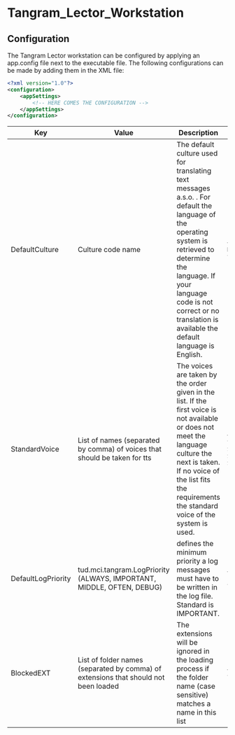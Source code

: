 Tangram_Lector_Workstation
=========


## Configuration

The Tangram Lector workstation can be configured by applying an app.config file next to the executable file. The following configurations can be made by adding them in the XML file:

``` XML
<?xml version="1.0"?>
<configuration>
	<appSettings>
		<!-- HERE COMES THE CONFIGURATION -->
	</appSettings>
</configuration>
```

Key| Value | Description | Example
------------ | ------------- | ------------- | ------------
DefaultCulture | Culture code name | The default culture used for translating text messages a.s.o. . For default the language of the operating system is retrieved to determine the language. If your language code is not correct or no translation is available the default language is English. | `<add key="-DefaultCulture" value="en-US" />`
StandardVoice | List of names (separated by comma) of voices that should be taken for tts | The voices are taken by the order given in the list. If the first voice is not available or does not meet the language culture the next is taken. If no voice of the list fits the requirements the standard voice of the system is used. | `<add key="StandardVoice" value="ScanSoft Steffi_Full_22kHz, ScanSoft Steffi_Dri40_16kHz" />`
DefaultLogPriority | tud.mci.tangram.LogPriority (ALWAYS, IMPORTANT, MIDDLE, OFTEN, DEBUG) | defines the minimum priority a log messages must have to be written in the log file. Standard is IMPORTANT. | `<add key="DefaultLogPriority" value="debug" />`
BlockedEXT | List of folder names (separated by comma) of extensions that should not been loaded | The extensions will be ignored in the loading process if the folder name (case sensitive) matches a name in this list | `<add key="BlockedEXT" value="ShowOff" />` 


